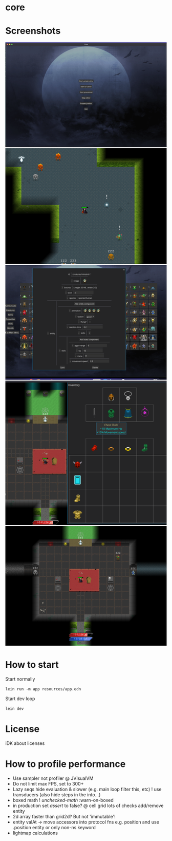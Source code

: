 # core

# Screenshots

![foo](screenshots/main.png)
![foo](screenshots/caves.png)
![foo](screenshots/editor.png)
![foo](screenshots/inventory.png)
![foo](screenshots/vampire.png)

# How to start

Start normally
```
lein run -m app resources/app.edn
```

Start dev loop
```
lein dev
```

# License

iDK about licenses

# How to profile performance

* Use sampler not profiler @ JVIsualVM
* Do not limit max FPS, set to 300+
* Lazy seqs hide evaluation & slower (e.g. main loop filter this, etc) ! use transducers (also hide steps in the into...)
* boxed math ! *unchecked-math* :warn-on-boxed
* in production set *assert* to false? @ cell grid lots of checks add/remove entity
* 2d array faster than grid2d? But not 'immutable'!
* entity valAt → move accessors into protocol fns e.g. position and use .position entity or only non-ns keyword
* lightmap calculations
